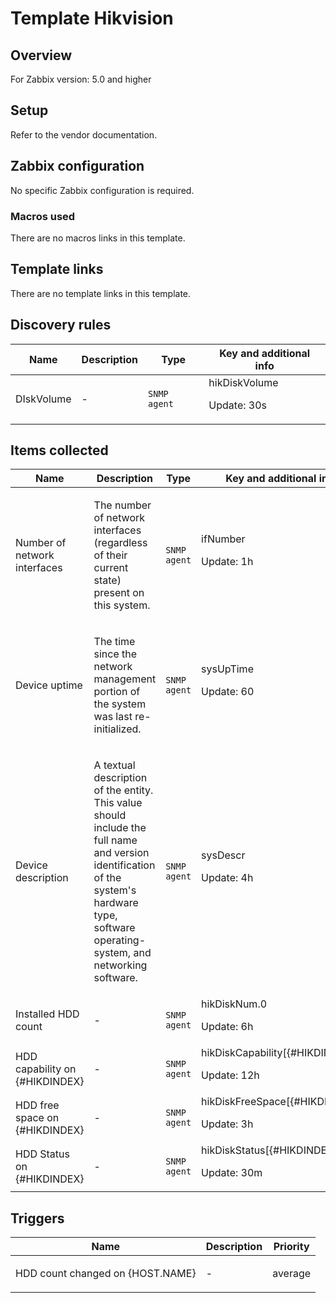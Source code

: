 # Template Hikvision

## Overview

For Zabbix version: 5.0 and higher

## Setup

Refer to the vendor documentation.

## Zabbix configuration

No specific Zabbix configuration is required.

### Macros used

There are no macros links in this template.

## Template links

There are no template links in this template.

## Discovery rules

|Name|Description|Type|Key and additional info|
|----|-----------|----|----|
|DIskVolume|<p>-</p>|`SNMP agent`|hikDiskVolume<p>Update: 30s</p>|
## Items collected

|Name|Description|Type|Key and additional info|
|----|-----------|----|----|
|Number of network interfaces|<p>The number of network interfaces (regardless of their current state) present on this system.</p>|`SNMP agent`|ifNumber<p>Update: 1h</p>|
|Device uptime|<p>The time since the network management portion of the system was last re-initialized.</p>|`SNMP agent`|sysUpTime<p>Update: 60</p>|
|Device description|<p>A textual description of the entity. This value should include the full name and version identification of the system's hardware type, software operating-system, and networking software.</p>|`SNMP agent`|sysDescr<p>Update: 4h</p>|
|Installed HDD count|<p>-</p>|`SNMP agent`|hikDiskNum.0<p>Update: 6h</p>|
|HDD capability on {#HIKDINDEX}|<p>-</p>|`SNMP agent`|hikDiskCapability[{#HIKDINDEX}]<p>Update: 12h</p>|
|HDD free space on {#HIKDINDEX}|<p>-</p>|`SNMP agent`|hikDiskFreeSpace[{#HIKDINDEX}]<p>Update: 3h</p>|
|HDD Status on {#HIKDINDEX}|<p>-</p>|`SNMP agent`|hikDiskStatus[{#HIKDINDEX}]<p>Update: 30m</p>|
## Triggers

|Name|Description|Priority|
|----|-----------|----|
|HDD count changed on  {HOST.NAME}|<p>-</p>|average|
